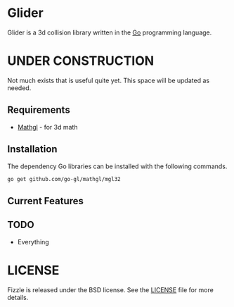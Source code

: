 Glider
======

Glider is a 3d collision library written in the [Go][golang] programming language.

UNDER CONSTRUCTION
==================

Not much exists that is useful quite yet. This space will be updated as needed.

Requirements
------------

* [Mathgl][mgl] - for 3d math


Installation
------------

The dependency Go libraries can be installed with the following commands.

```bash
go get github.com/go-gl/mathgl/mgl32
```


Current Features
----------------


TODO
----

* Everything


LICENSE
=======

Fizzle is released under the BSD license. See the [LICENSE][license-link] file for more details.


[golang]: https://golang.org/
[mgl]: https://github.com/go-gl/mathgl
[license-link]: https://raw.githubusercontent.com/tbogdala/fizzle/master/LICENSE
